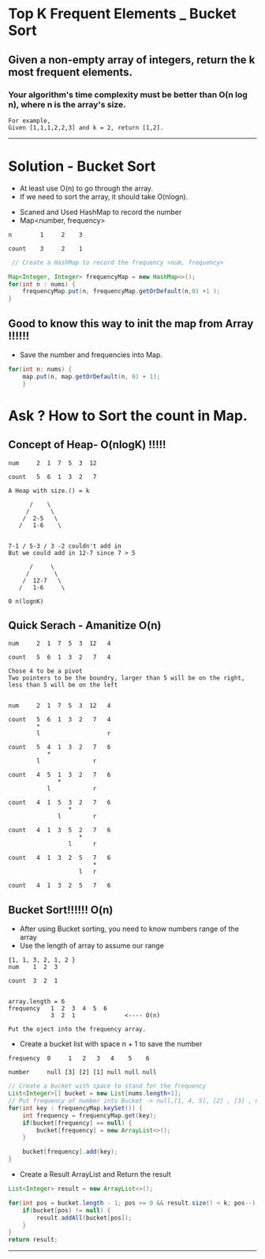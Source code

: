 # Top K Frequent Elements _ Bucket Sort

## Given a non-empty array of integers, return the k most frequent elements.

### Your algorithm's time complexity must be better than O(n log n), where n is the array's size.

```
For example,
Given [1,1,1,2,2,3] and k = 2, return [1,2].
```

***
# Solution - Bucket Sort

* At least use O(n) to go through the array.
* If we need to sort the array, it should take O(nlogn).

- Scaned and Used HashMap to record the number
- Map<number, frequency>
```
n        1     2    3

count    3     2    1
```
```java
 // Create a HashMap to record the frequency <num, frequency>

Map<Integer, Integer> frequencyMap = new HashMap<>();
for(int n : nums) {
    frequencyMap.put(n, frequencyMap.getOrDefault(n,0) +1 );
}
```

## Good to know this way to init the map from Array !!!!!! 
- Save the number and frequencies into Map.
```java
for(int n: nums) {
    map.put(n, map.getOrDefault(n, 0) + 1);
    }
```

# Ask ? How to Sort the count in Map.

## Concept of Heap- O(nlogK) !!!!!
```
num     2  1  7  5  3  12

count   5  6  1  3  2   7 

A Heap with size.() = k

      /    \
     /      \ 
    /  2-5   \
   /   1-6    \


7-1 / 5-3 / 3 -2 couldn't add in
But we could add in 12-7 since 7 > 5

      /     \
     /       \ 
    /  12-7   \
   /   1-6     \

0 n(lognK)

```

## Quick Serach - Amanitize O(n)
```
num     2  1  7  5  3  12   4

count   5  6  1  3  2   7   4

Chose 4 to be a pivot
Two pointers to be the boundry, larger than 5 will be on the right, less than 5 will be on the left


num     2  1  7  5  3  12   4

count   5  6  1  3  2   7   4
        *
        l                   r

count   5  4  1  3  2   7   6
           *
        l               r       

count   4  5  1  3  2   7   6
              *
           l            r      

count   4  1  5  3  2   7   6
                 *
              l         r          

count   4  1  3  5  2   7   6
                    *
                 l      r                    

count   4  1  3  2  5   7   6
                        *
                    l   r     

count   4  1  3  2  5   7   6

```

## Bucket Sort!!!!!! O(n)
- After using Bucket sorting, you need to know numbers range of the array
- Use the length of array to assume our range
```
{1, 1, 3, 2, 1, 2 }
num    1  2  3

count  3  2  1


array.length = 6
frequency   1  2  3  4  5  6  
            3  2  1              <---- O(n)

Put the oject into the frequency array.

```

- Create a bucket list with space n + 1 to save the number

```
frequency  0     1   2   3   4    5    6  

number     null [3] [2] [1] null null null
```

```java
// Create a bucket with space to stand for the frequency
List<Integer>[] bucket = new List[nums.length+1];
// Put frequency of number into Bucket -> null,[1, 4, 5], [2] , [3] , null
for(int key : frequencyMap.keySet()) {
    int frequency = frequencyMap.get(key);
    if(bucket[frequency] == null) {
        bucket[frequency] = new ArrayList<>();
    }

    bucket[frequency].add(key);
}
```

- Create a Result ArrayList and Return the result
```java
List<Integer> result = new ArrayList<>();

for(int pos = bucket.length - 1; pos >= 0 && result.size() < k; pos--) {
    if(bucket[pos] != null) {
        result.addAll(bucket[pos]);
    }
}
return result;
```



***






